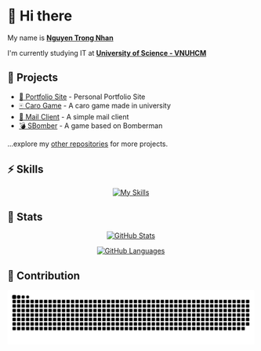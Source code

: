 # 👋 Hi there 

My name is [**Nguyen Trong Nhan**](https://nhan925.github.io)

I'm currently studying IT at [**University of Science - VNUHCM**](https://www.hcmus.edu.vn/)

## 🚧 Projects

- [📄 Portfolio Site](https://nhan925.github.io) - Personal Portfolio Site
- [🀄 Caro Game](https://github.com/djxone123456/Runandgo-caro-game) - A caro game made in university
- [📧 Mail Client](https://github.com/nhan925/mail_client) - A simple mail client
- [💣 SBomber](https://github.com/nhan925/SBomber) - A game based on Bomberman

...explore my [other repositories](https://github.com/nhan925?tab=repositories) for more projects.

## ⚡️ Skills
<div align="center">

[![My Skills](https://skillicons.dev/icons?i=cpp,vscode,visualstudio)](https://skillicons.dev)
  
</div>

## 🔖 Stats
<div align="center">
  
[![GitHub Stats](https://github-readme-stats.vercel.app/api?username=nhan925&show_icons=true&hide_border=true&theme=radical&count_private=true&border_radius=1em)](https://github.com/anuraghazra/github-readme-stats)

[![GitHub Languages](https://github-readme-stats.vercel.app/api/top-langs/?&username=nhan925&layout=compact&hide_border=true&langs_count=8&theme=radical&border_radius=1em)](https://github.com/anuraghazra/github-readme-stats)

</div>

## 📲 Contribution
<div align="center">
<img src="snake.svg">
</div>
